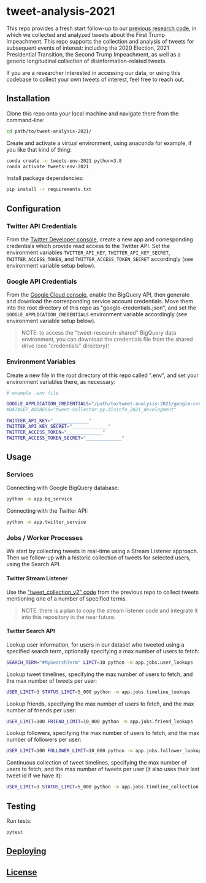 # tweet-analysis-2021

This repo provides a fresh start follow-up to our [previous research code](https://github.com/s2t2/tweet-analyzer-py), in which we collected and analyzed tweets about the First Trump Impeachment. This repo supports the collection and analysis of tweets for subsequent events of interest: including the 2020 Election, 2021 Presidential Transition, the Second Trump Impeachment, as well as a generic longitudinal collection of disinformation-related tweets.

If you are a researcher interested in accessing our data, or using this codebase to collect your own tweets of interest, feel free to reach out.

## Installation

Clone this repo onto your local machine and navigate there from the command-line:

```sh
cd path/to/tweet-analysis-2021/
```

Create and activate a virtual environment, using anaconda for example, if you like that kind of thing:

```sh
conda create -n tweets-env-2021 python=3.8
conda activate tweets-env-2021
```

Install package dependencies:

```sh
pip install -r requirements.txt
```

## Configuration

### Twitter API Credentials

From the [Twitter Developer console](https://developer.twitter.com), create a new app and corresponding credentials which provide read access to the Twitter API. Set the environment variables `TWITTER_API_KEY`, `TWITTER_API_KEY_SECRET`, `TWITTER_ACCESS_TOKEN`, and `TWITTER_ACCESS_TOKEN_SECRET` accordingly (see environment variable setup below).

### Google API Credentials

From the [Google Cloud console](https://console.cloud.google.com/), enable the BigQuery API, then generate and download the corresponding service account credentials. Move them into the root directory of this repo as "google-credentials.json", and set the `GOOGLE_APPLICATION_CREDENTIALS` environment variable accordingly (see environment variable setup below).

> NOTE: to access the "tweet-research-shared" BigQuery data environment, you can download the credentials file from the shared drive (see "credentials" directory)! 

### Environment Variables

Create a new file in the root directory of this repo called ".env", and set your environment variables there, as necessary:

```sh
# example .env file

GOOGLE_APPLICATION_CREDENTIALS="/path/to/tweet-analysis-2021/google-credentials.json"
#DATASET_ADDRESS="tweet-collector-py.disinfo_2021_development"

TWITTER_API_KEY="_____________"
TWITTER_API_KEY_SECRET="_____________"
TWITTER_ACCESS_TOKEN="_____________"
TWITTER_ACCESS_TOKEN_SECRET="_____________"
```

## Usage

### Services

Connecting with Google BigQuery database:

```sh
python -m app.bq_service
```

Connecting with the Twitter API:

```sh
python -m app.twitter_service
```

### Jobs / Worker Processes

We start by collecting tweets in real-time using a Stream Listener approach. Then we follow-up with a historic collection of tweets for selected users, using the Search API.

#### Twitter Stream Listener

Use the ["tweet_collection_v2" code](https://github.com/s2t2/tweet-analyzer-py/tree/master/app/tweet_collection_v2) from the previous repo to collect tweets mentioning one of a number of specified terms.

> NOTE: there is a plan to copy the stream listener code and integrate it into this repository in the near future.

#### Twitter Search API

Lookup user information, for users in our dataset who tweeted using a specified search term, optionally specifying a max number of users to fetch:

```sh
SEARCH_TERM="#MySearchTerm" LIMIT=10 python -m app.jobs.user_lookups
```

Lookup tweet timelines, specifying the max number of users to fetch, and the max number of tweets per user:

```sh
USER_LIMIT=3 STATUS_LIMIT=5_000 python -m app.jobs.timeline_lookups
```

Lookup friends, specifying the max number of users to fetch, and the max number of friends per user:

```sh
USER_LIMIT=100 FRIEND_LIMIT=10_000 python -m app.jobs.friend_lookups
```

Lookup followers, specifying the max number of users to fetch, and the max number of followers per user:

```sh
USER_LIMIT=100 FOLLOWER_LIMIT=10_000 python -m app.jobs.follower_lookups
```


Continuous collection of tweet timelines, specifying the max number of users to fetch, and the max number of tweets per user (it also uses their last tweet id if we have it):

```sh
USER_LIMIT=3 STATUS_LIMIT=5_000 python -m app.jobs.timeline_collection
```


## Testing

Run tests:

```sh
pytest
```

## [Deploying](DEPLOYING.md)

## [License](LICENSE.md)
